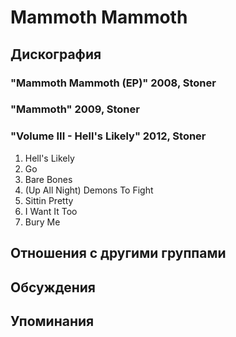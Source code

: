# Mammoth Mammoth



## Дискография

### "Mammoth Mammoth (EP)" 2008, Stoner



### "Mammoth" 2009, Stoner



### "Volume III - Hell's Likely" 2012, Stoner

01. Hell's Likely
02. Go
03. Bare Bones
04. (Up All Night) Demons To Fight
05. Sittin Pretty
06. I Want It Too
07. Bury Me


## Отношения с другими группами


## Обсуждения


## Упоминания

